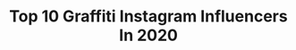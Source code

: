 ---
title: Top 10 Graffiti Instagram Influencers In 2020
description: >-
  Find top graffiti Instagram influencers in 2020. Most popular hashtags: #graffiti #streetart #photography #art.
platform: Instagram
profiles:
  - username: "graffitiface_mua"
    fullname: >-
      NATALIE THOMAS 🇦🇲
    location: "Australia"
    followers: 21390
    engagement: 201
    commentsToLikes: 0.066968
    id: ck0ubxxjjfjwq0i19c6pybbu1
    verified: false
    hashtags: "#hair, #tranquilityhair, #curls, #longhair"
  - username: "stannislaw_o"
    fullname: >-
      Stanisław Obolewicz
    location: "Poland"
    followers: 213506
    engagement: 935
    commentsToLikes: 0.004442
    id: ck55m6qgu3cgd0i11rbsgejdh
    verified: true
    hashtags: "#kutuzov, #takashihatake, #music, #woweffect"
  - username: "shaybigga"
    fullname: >-
      
    location: "United States"
    followers: 50678
    engagement: 645
    commentsToLikes: 0.028269
    id: ck15q7kil1gub0i19okr6e9ek
    verified: false
    hashtags: "#mermaid, #letmegetmeme, #leadbygodslight, #hannahdiditagain"
  - username: "lala_luz"
    fullname: >-
      luz, grafiteira
    location: "Brazil"
    followers: 17455
    engagement: 605
    commentsToLikes: 0.017056
    id: ck5zu5ic41ptr0i14whv2inej
    verified: false
    hashtags: ""
  - username: "sef.01"
    fullname: >-
      Sef
    location: "Colombia"
    followers: 21083
    engagement: 551
    commentsToLikes: 0.043184
    id: ck5q6zhhrzenr0i11j93hmvt1
    verified: false
    hashtags: "#claudia, #tdk, #peru, #miami"
  - username: "iamelior"
    fullname: >-
      ELIOR -ALADDIN🧞‍♂️
    location: ""
    followers: 50631
    engagement: 1186
    commentsToLikes: 0.086749
    id: ck0w0sig6ftiy0i19cemmotc1
    verified: false
    hashtags: "#street, #streetartgraffiti, #graffiti, #israel"
  - username: "gallinoart"
    fullname: >-
      Jose Gallino
    location: ""
    followers: 16239
    engagement: 901
    commentsToLikes: 0.091829
    id: ck5q30n61io7i0i11jbktzjxl
    verified: false
    hashtags: "#graffitiuruguay, #uruguaystreetart, #corredorcultural, #uruguaystreet"
  - username: "joho.steve"
    fullname: >-
      Steve Newman
    location: "Germany"
    followers: 5318
    engagement: 630
    commentsToLikes: 0.021527
    id: ck136v9v78ex00i195kqwktuq
    verified: false
    hashtags: "#sollte, #dastutdochweh, #rickandmorty, #mandalatattoo"
  - username: "caligrafiamalditacrew"
    fullname: >-
      Caligrafia Maldita Crew - BR
    location: "Brazil"
    followers: 46969
    engagement: 182
    commentsToLikes: 0.005566
    id: ck8svu03zcolg0j78y0tucilt
    verified: false
    hashtags: "#sempreoriginal, #cmc"
  - username: "omouck_odv"
    fullname: >-
      Omouck
    location: "France"
    followers: 8593
    engagement: 1227
    commentsToLikes: 0.046409
    id: ck8svrfarcfbf0j785k3hgn1f
    verified: false
    hashtags: "#work, #meetingofstyle, #belgique, #chien"
---